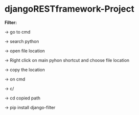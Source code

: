 # djangoRESTframework-Project


<b>Filter:</b>
<p>-> go to cmd</p>
<p>-> search python</p>
<p>-> open file location</p>
<p>-> Right click on main pyhon shortcut and choose file location</p>
<p>-> copy the location</p>
<p>-> on cmd</p>
<p>-> c/</p>
<p>-> cd copied path</p>
<p>-> pip install django-filter</p>
